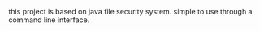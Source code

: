 this project is based on java file security system.
simple to use through a command line interface.


















             


              


 
       



















